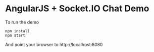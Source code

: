 # AngularJS + Socket.IO Chat Demo

To run the demo

```
npm install
npm start
```

And point your browser to http://localhost:8080

